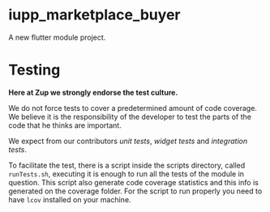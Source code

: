 # iupp_marketplace_buyer

A new flutter module project.

# Testing

**Here at Zup we strongly endorse the test culture.** 

We do not force tests to cover a predetermined amount of code coverage. We believe it is the responsibility of the developer to test the parts of the code that he thinks are important.

We expect from our contributors *unit tests*, *widget tests* and *integration tests*. 

To facilitate the test, there is a script inside the scripts directory, called `runTests.sh`, executing it is enough to run all the tests of the module in question. This script also generate code coverage statistics and this info is generated on the coverage folder. For the script to run properly you need to have `lcov` installed on your machine.
